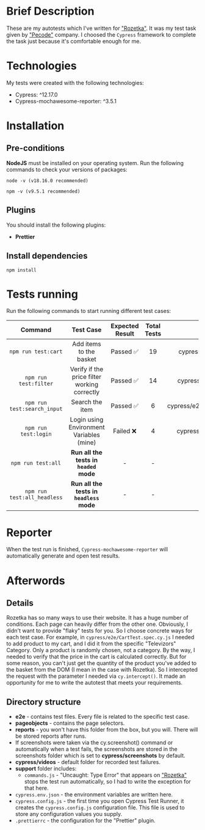 # Brief Description

These are my autotests which I've written for ["Rozetka"](https://rozetka.com.ua/ua/). It was my test task given by ["Pecode"](https://pecodesoftware.com/) company. I choosed the `Cypress` framework to complete the task just because it's comfortable enough for me.

# Technologies

My tests were created with the following technologies:

-  Cypress: ^12.17.0
-  Cypress-mochawesome-reporter: ^3.5.1

# Installation

## Pre-conditions

**NodeJS** must be installed on your operating system.
Run the following commands to check your versions of packages:

```
node -v (v18.16.0 recommended)
```

```
npm -v (v9.5.1 recommended)
```

## Plugins

You should install the following plugins:

-  **Prettier**

## Install dependencies

```
npm install
```

# Tests running

Run the following commands to start running different test cases:

|           Command           |                  Test Case                   | Expected Result | Total Tests |               Test File                |
| :-------------------------: | :------------------------------------------: | :-------------: | :---------: | :------------------------------------: |
|     `npm run test:cart`     |           Add items to the basket            |    Passed ✅    |     19      |    cypress/e2e/CartTest.spec.cy.js     |
|    `npm run test:filter`    | Verify if the price filter working correctly |    Passed ✅    |     14      |   cypress/e2e/FilterTest.spec.cy.js    |
| `npm run test:search_input` |               Search the item                |    Passed ✅    |      6      | cypress/e2e/SearchInputTest.spec.cy.js |
|    `npm run test:login`     |   Login using Environment Variables (mine)   |    Failed ❌    |      4      |    cypress/e2e/LoginTest.spec.cy.js    |
|     `npm run test:all`      |    **Run all the tests in `headed` mode**    |        -        |      -      |                   -                    |
| `npm run test:all_headless` |   **Run all the tests in `headless` mode**   |        -        |      -      |                   -                    |

# Reporter

When the test run is finished, `Cypress-mochawesome-reporter` will automatically generate and open test results.

# Afterwords

## Details

Rozetka has so many ways to use their website. It has a huge number of conditions. Each page can heavily differ from the other one. Obviously, I didn't want to provide "flaky" tests for you. So I choose concrete ways for each test case. For example, in `cypress/e2e/CartTest.spec.cy.js` I needed to add product to my cart, and I did it from the specific "Televizors" Category. Only a product is randomly chosen, not a category. By the way, I needed to verify that the price in the cart is calculated correctly. But for some reason, you can't just get the quantity of the product you've added to the basket from the DOM (I mean in the case with Rozetka). So I intercepted the request with the parameter I needed via `cy.intercept()`. It made an opportunity for me to write the autotest that meets your requirements.

## Directory structure

-  **e2e** - contains test files. Every file is related to the specific test case.
-  **pageobjects** - contains the page selectors.
-  **reports** - you won't have this folder from the box, but you will. There will be stored reports after runs.
-  If screenshots were taken via the cy.screenshot() command or automatically when a test fails, the screenshots are stored in the screenshots folder which is set to **cypress/screenshots** by default.
-  **cypress/videos** - default folder for recorded test failures.
-  **support** folder includes:
   -  `commands.js` - "Uncaught: Type Error" that appears on ["Rozetka"](https://rozetka.com.ua/ua/) stops the test run automatically, so I had to write the exception for that here.
-  `cypress.env.json` - the environment variables are written here.
-  `cypress.config.js` - the first time you open Cypress Test Runner, it creates the `cypress.config.js` configuration file. This file is used to store any configuration values you supply.
-  `.prettierrc` - the configuration for the "Prettier" plugin.
